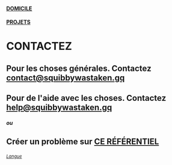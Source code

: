 #### [DOMICILE](https://fr.squibbywastaken.github.io/Squibby/fr/indice.html)
#### [PROJETS](https://fr.squibbywastaken.github.io/Squibby/fr/projets.html)
# CONTACTEZ
## Pour les choses générales. Contactez contact@squibbywastaken.gq
## Pour de l'aide avec les choses. Contactez help@squibbywastaken.gq
##### ou
## Créer un problème sur [CE RÉFÉRENTIEL](https://github.com/squibbywastaken/Squibby/issues/new)
###### <sub>[Langue](https://fr.squibbywastaken.gq/fr/langue.html)
